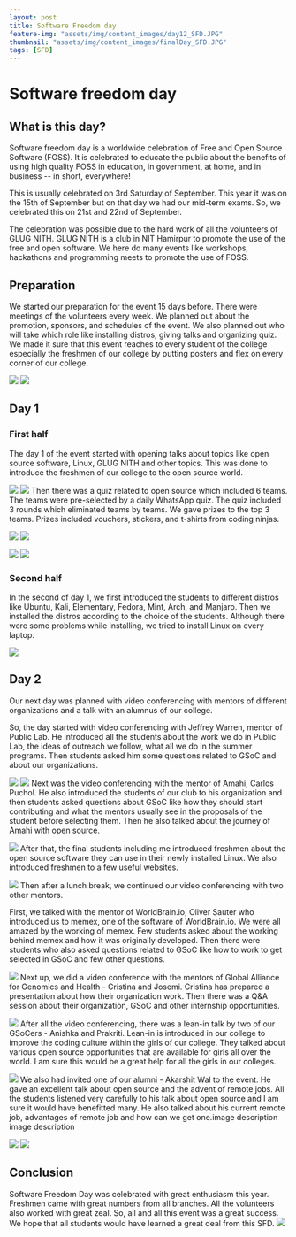 ```yaml
---
layout: post
title: Software Freedom day
feature-img: "assets/img/content_images/day12_SFD.JPG"
thumbnail: "assets/img/content_images/finalDay_SFD.JPG"
tags: [SFD]
---
```

# Software freedom day
## What is this day?

Software freedom day is a worldwide celebration of Free and Open Source Software (FOSS). It is celebrated to educate the public about the benefits of using high quality FOSS in education, in government, at home, and in business -- in short, everywhere!

This is usually celebrated on 3rd Saturday of September. This year it was on the 15th of September but on that day we had our mid-term exams. So, we celebrated this on 21st and 22nd of September.

The celebration was possible due to the hard work of all the volunteers of GLUG NITH. GLUG NITH is a club in NIT Hamirpur to promote the use of the free and open software. We here do many events like workshops, hackathons and programming meets to promote the use of FOSS.

## Preparation

We started our preparation for the event 15 days before. There were meetings of the volunteers every week. We planned out about the promotion, sponsors, and schedules of the event. We also planned out who will take which role like installing distros, giving talks and organizing quiz. We made it sure that this event reaches to every student of the college especially the freshmen of our college by putting posters and flex on every corner of our college.

![](https://image.ibb.co/f1gQmp/preparation1_SFD.jpg)
![](https://image.ibb.co/kw8GsU/preparation2_SFD.jpg)
## Day 1
### First half

The day 1 of the event started with opening talks about topics like open source software, Linux, GLUG NITH and other topics. This was done to introduce the freshmen of our college to the open source world.

![](https://image.ibb.co/f6PT6p/day11_SFD.jpg)
![](https://image.ibb.co/et6KCU/day12_SFD.jpg)
Then there was a quiz related to open source which included 6 teams. The teams were pre-selected by a daily WhatsApp quiz. The quiz included 3 rounds which eliminated teams by teams. We gave prizes to the top 3 teams. Prizes included vouchers, stickers, and t-shirts from coding ninjas.

![](https://image.ibb.co/ccD5mp/day13_SFD.jpg)
![](https://image.ibb.co/edNbsU/day14_SFD.jpg)

![](https://image.ibb.co/kZFJ6p/day15_SFD.jpg)
![](https://image.ibb.co/cZK0K9/day16_SFD.jpg)
### Second half

In the second of day 1, we first introduced the students to different distros like Ubuntu, Kali, Elementary, Fedora, Mint, Arch, and Manjaro. Then we installed the distros according to the choice of the students. Although there were some problems while installing, we tried to install Linux on every laptop.

![](https://image.ibb.co/mmk7z9/day17_SFD.jpg)
## Day 2

Our next day was planned with video conferencing with mentors of different organizations and a talk with an alumnus of our college.

So, the day started with video conferencing with Jeffrey Warren, mentor of Public Lab. He introduced all the students about the work we do in Public Lab, the ideas of outreach we follow, what all we do in the summer programs. Then students asked him some questions related to GSoC and about our organizations.

![](https://image.ibb.co/ktNbsU/day21_SFD.png)
![](https://image.ibb.co/ncSy6p/day22_SFD.jpg)
Next was the video conferencing with the mentor of Amahi, Carlos Puchol. He also introduced the students of our club to his organization and then students asked questions about GSoC like how they should start contributing and what the mentors usually see in the proposals of the student before selecting them. Then he also talked about the journey of Amahi with open source.

![](https://image.ibb.co/cDd5mp/day23_SFD.jpg)
After that, the final students including me introduced freshmen about the open source software they can use in their newly installed Linux. We also introduced freshmen to a few useful websites.

![](https://image.ibb.co/e0tGsU/day24_SFD.jpg)
Then after a lunch break, we continued our video conferencing with two other mentors.

First, we talked with the mentor of WorldBrain.io, Oliver Sauter who introduced us to memex, one of the software of WorldBrain.io. We were all amazed by the working of memex. Few students asked about the working behind memex and how it was originally developed. Then there were students who also asked questions related to GSoC like how to work to get selected in GSoC and few other questions.

![](https://image.ibb.co/cKoSz9/day25_SFD.jpg)
Next up, we did a video conference with the mentors of Global Alliance for Genomics and Health - Cristina and Josemi. Cristina has prepared a presentation about how their organization work. Then there was a Q&A session about their organization, GSoC and other internship opportunities.

![](https://image.ibb.co/dShWRp/day26_SFD.jpg)
After all the video conferencing, there was a lean-in talk by two of our GSoCers - Anishka and Prakriti. Lean-in is introduced in our college to improve the coding culture within the girls of our college. They talked about various open source opportunities that are available for girls all over the world. I am sure this would be a great help for all the girls in our colleges.

![](https://image.ibb.co/frjBRp/day27_SFD.jpg)
We also had invited one of our alumni - Akarshit Wal to the event. He gave an excellent talk about open source and the advent of remote jobs. All the students listened very carefully to his talk about open source and I am sure it would have benefitted many. He also talked about his current remote job, advantages of remote job and how can we get one.image description image description

![](https://image.ibb.co/efWEe9/day28_SFD.jpg)
![](https://image.ibb.co/jgfUCU/day29_SFD.jpg)
## Conclusion

Software Freedom Day was celebrated with great enthusiasm this year. Freshmen came with great numbers from all branches. All the volunteers also worked with great zeal. So, all and all this event was a great success. We hope that all students would have learned a great deal from this SFD.
![](https://image.ibb.co/hauBRp/final_Day_SFD.jpg)
